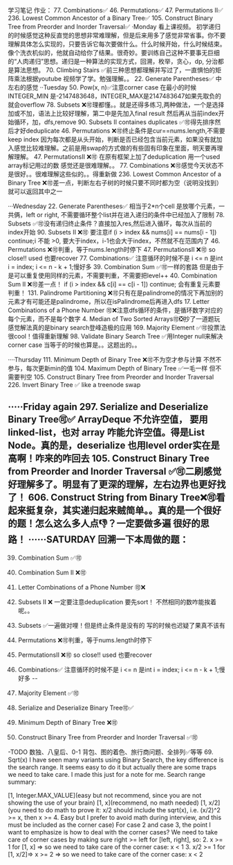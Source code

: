 学习笔记
作业：
77. Combinations✅
46. Permutations✅
47. Permutations II✅
236. Lowest Common Ancestor of a Binary Tree✅
105. Construct Binary Tree from Preorder and Inorder Traversal✅
·Monday 
看上课视频。
初学递归的时候感觉这种反直觉的思想非常难理解，但是后来用多了感觉非常省事。你不要理解具体怎么实现的，只要告诉它每次要做什么。什么时候开始，什么时候结束。像个洗衣机似的，他就自动给你了结果。很奇妙。要训练自己这种不要事无巨细的“人肉递归”思想。递归是一种算法的实现方式，回溯，枚举，贪心，dp, 分治都是算法思想。
70. Climbing Stairs ✅前三种思想都理解并写过了，一直惧怕的矩阵乘法根据youtube 视频学了学。勉强理解。。
22. Generate Parentheses✅ 中左右的感觉
··Tuesday
50. Pow(x, n)✅注意corner case 在最小的时候INTEGER_MIN 是-2147483648，INTEGER_MAX是2147483647如果先取负的就会overflow
78. Subsets ❌🉑理都懂。。就是还得多练习,两种做法，一个是选择加或不加，语法上比较好理解，第二中是先加入final result 然后再从当前index开始循环，加，dfs,remove
90. Subsets II containes duplicates ✅🉑得先排序然后才好deduplicate
46. Permutations ❌🉑终止条件是cur==nums.length,不需要keep index 因为每次都是从头开始，判断是否已经包含当前元素，如果没有就加入感觉比较难理解。之前是用swap的方式做的有些固有印象在里面，明天要再理解理解。
47. PermutationsII ❌🉑 在原有框架上加了deduplication 用一个used array标记用过的数 感觉还是很难理解。。
77. Combinations ❌🉑感觉今天状态不是很好。。很难理解这些似的。。得重新做
236. Lowest Common Ancestor of a Binary Tree ❌🉑差一点，判断左右子树的时候只要不同时都为空（说明没找到）就可以返回其中之一

···Wednesday
22. Generate Parentheses✅ 相当于2*n个cell 是放哪个元素，一共俩，left or right, 不需要循环整个list并在进入递归的条件中已经加入了限制 
78. Subsets ✅🉑没有递归终止条件？直接加入res,然后进入循环，每次从当前的index开始
90. Subsets II ❌🉑 要注意if (i > index && nums[i] == nums[i - 1]) continue;i 不能 >0, 要大于index，i-1也会大于index，不然就不在范围内了
46. Permutations ❌🉑判重，等于nums.length时停下
47. PermutationsII ❌🉑 so close!! used 也要recover
77. Combinations✅ 注意循环的时候不是 i <= n 是int i = index; i <=  n - k + 1;慢好多 
39. Combination Sum ✅🉑一样的套路 但是由于是可以重复使用同样的元素，不需要判重，不需要把level++
40. Combination Sum II ❌🉑差一点！ if (i > index && c[i] == c[i - 1]) continue; 会有重复元素要判重！
131. Palindrome Partitioning ❌🉑只有在是palindrome的情况下再加别的元素才有可能还是palindrome，所以在isPalindrome后再进入dfs
17. Letter Combinations of a Phone Number 🉑❌注意dfs循环的条件，是循环数字对应的每个元素，而不是每个数字
4. Median of Two Sorted Arrays🉑❎抄了一道题玩 感觉解法真的是binary search登峰造极的应用
169. Majority Element ✅🉑投票法很cool！值得重新理解
98. Validate Binary Search Tree ✅用Integer null来解决corner case 当等于的时候也算是。。这题出的。。

····Thursday
111. Minimum Depth of Binary Tree ❌🉑不为空才参与计算 不然不参与，每次更新min的值
104. Maximum Depth of Binary Tree ✅一毛一样 但不需要判空
105. Construct Binary Tree from Preorder and Inorder Traversal
226. Invert Binary Tree ✅ like a treenode swap

·····Friday again
297. Serialize and Deserialize Binary Tree🉑✅
ArrayDeque 不允许空值， 要用linked-list，也对 array 咋能允许空值。得是List Node。真的是，deserialize 也用level order实在是高啊！咋来的咋回去
105. Construct Binary Tree from Preorder and Inorder Traversal ✅🉑二刷感觉好理解多了。明显有了更深的理解，左右边界也更好找了！
606. Construct String from Binary Tree❌🉑看起来挺复杂，其实递归起来贼简单。。真的是一个很好的题！怎么这么多人点👎？一定要做多遍 很好的思路！
······SATURDAY
回溯一下本周做的题：
--
39. Combination Sum ✅🉑
40. Combination Sum II ❌🉑
17. Letter Combinations of a Phone Number 🉑❌
90. Subsets II ❌ 一定要注意deduplication 要先sort！ 不然相同的数咋能挨着呢。。
78. Subsets ✅一遍做对哩！但是终止条件是没有的 写的时候也迟疑了果真不该有
46. Permutations ❌🉑判重，等于nums.length时停下
47. PermutationsII ❌🉑 so close!! used 也要recover
77. Combinations✅ 注意循环的时候不是 i <= n 是int i = index; i <=  n - k + 1;慢好多 
--
169. Majority Element ✅🉑
297. Serialize and Deserialize Binary Tree🉑✅
111. Minimum Depth of Binary Tree ❌🉑

105. Construct Binary Tree from Preorder and Inorder Traversal ✅🉑

-TODO
数独、八皇后、0-1 背包、图的着色、旅行商问题、全排列✅等等
69. Sqrt(x)
    I have seen many variants using Binary Search, the key difference is the search range. It seems easy to do it but actually there are some traps we need to take care. I made this just for a note for me.
Search range summary:

[1, Integer.MAX_VALUE](easy but not recommend, since you are not showing the use of your brain)
[1, x](recommend, no math needed)
[1, x/2](you need to do math to prove it: x/2 should include the sqrt(x), i.e. (x/2)^2 >= x, then x >= 4. Easy but I prefer to avoid math during interview, and this must be included as the corner case)
For case 2 and case 3, the point I want to emphasize is how to deal with the corner cases? We need to take care of corner cases by making sure right >= left for [left, right], so:
2. x >= 1 for [1, x] => so we need to take care of the corner case: x < 1
3. x/2 >= 1 for [1, x/2]=> x >= 2 => so we need to take care of the corner case: x < 2